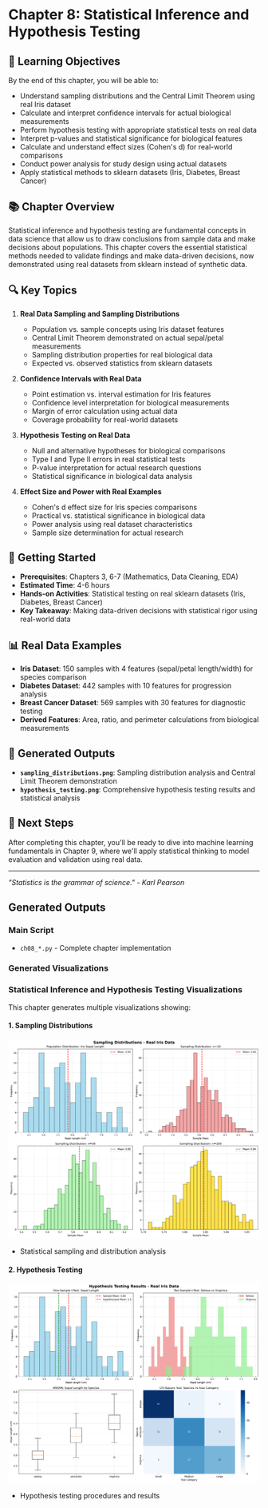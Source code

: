 # Chapter 8: Statistical Inference and Hypothesis Testing

## 🎯 Learning Objectives

By the end of this chapter, you will be able to:

- Understand sampling distributions and the Central Limit Theorem using real Iris dataset
- Calculate and interpret confidence intervals for actual biological measurements
- Perform hypothesis testing with appropriate statistical tests on real data
- Interpret p-values and statistical significance for biological features
- Calculate and understand effect sizes (Cohen's d) for real-world comparisons
- Conduct power analysis for study design using actual datasets
- Apply statistical methods to sklearn datasets (Iris, Diabetes, Breast Cancer)

## 📚 Chapter Overview

Statistical inference and hypothesis testing are fundamental concepts in data science that allow us to draw conclusions from sample data and make decisions about populations. This chapter covers the essential statistical methods needed to validate findings and make data-driven decisions, now demonstrated using real datasets from sklearn instead of synthetic data.

## 🔍 Key Topics

1. **Real Data Sampling and Sampling Distributions**

   - Population vs. sample concepts using Iris dataset features
   - Central Limit Theorem demonstrated on actual sepal/petal measurements
   - Sampling distribution properties for real biological data
   - Expected vs. observed statistics from sklearn datasets

2. **Confidence Intervals with Real Data**

   - Point estimation vs. interval estimation for Iris features
   - Confidence level interpretation for biological measurements
   - Margin of error calculation using actual data
   - Coverage probability for real-world datasets

3. **Hypothesis Testing on Real Data**

   - Null and alternative hypotheses for biological comparisons
   - Type I and Type II errors in real statistical tests
   - P-value interpretation for actual research questions
   - Statistical significance in biological data analysis

4. **Effect Size and Power with Real Examples**

   - Cohen's d effect size for Iris species comparisons
   - Practical vs. statistical significance in biological data
   - Power analysis using real dataset characteristics
   - Sample size determination for actual research

## 🚀 Getting Started

- **Prerequisites**: Chapters 3, 6-7 (Mathematics, Data Cleaning, EDA)
- **Estimated Time**: 4-6 hours
- **Hands-on Activities**: Statistical testing on real sklearn datasets (Iris, Diabetes, Breast Cancer)
- **Key Takeaway**: Making data-driven decisions with statistical rigor using real-world data

## 📊 Real Data Examples

- **Iris Dataset**: 150 samples with 4 features (sepal/petal length/width) for species comparison
- **Diabetes Dataset**: 442 samples with 10 features for progression analysis
- **Breast Cancer Dataset**: 569 samples with 30 features for diagnostic testing
- **Derived Features**: Area, ratio, and perimeter calculations from biological measurements

## 🎨 Generated Outputs

- **`sampling_distributions.png`**: Sampling distribution analysis and Central Limit Theorem demonstration
- **`hypothesis_testing.png`**: Comprehensive hypothesis testing results and statistical analysis

## 📖 Next Steps

After completing this chapter, you'll be ready to dive into machine learning fundamentals in Chapter 9, where we'll apply statistical thinking to model evaluation and validation using real data.

---

_"Statistics is the grammar of science." - Karl Pearson_

## Generated Outputs

### Main Script
- `ch08_*.py` - Complete chapter implementation

### Generated Visualizations

### Statistical Inference and Hypothesis Testing Visualizations

This chapter generates multiple visualizations showing:

#### 1. Sampling Distributions

![Sampling Distributions](sampling_distributions.png)

- Statistical sampling and distribution analysis

#### 2. Hypothesis Testing

![Hypothesis Testing](hypothesis_testing.png)

- Hypothesis testing procedures and results


